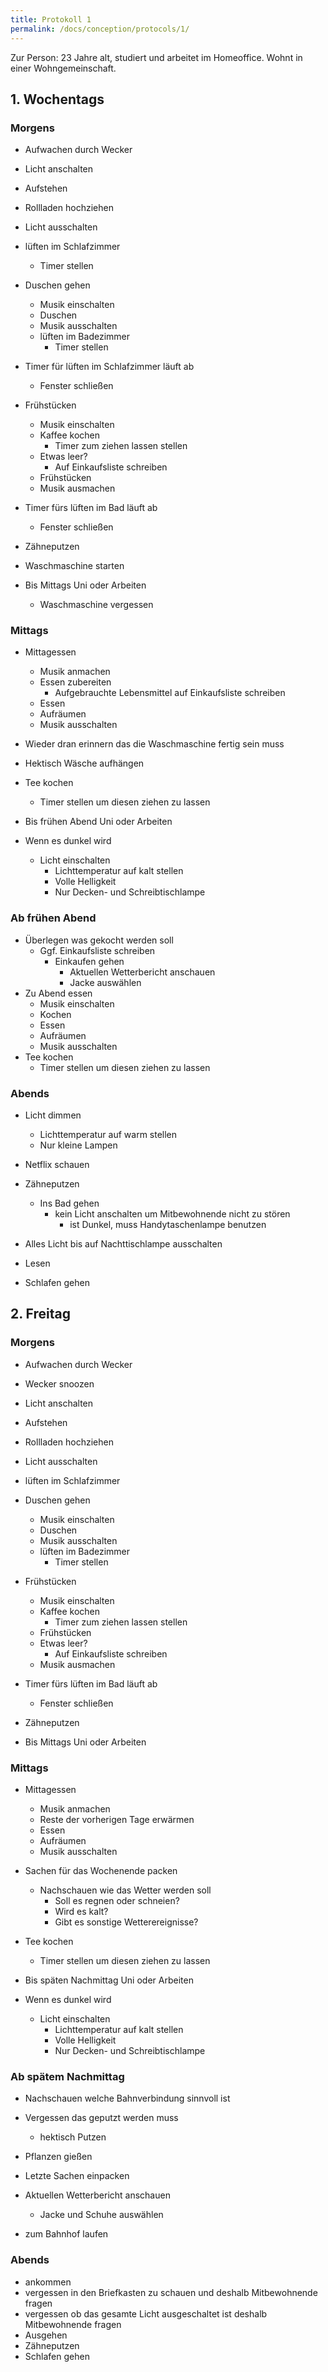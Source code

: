 ```yaml
---
title: Protokoll 1
permalink: /docs/conception/protocols/1/
---
```


Zur Person: 23 Jahre alt, studiert und arbeitet im Homeoffice. Wohnt in einer Wohngemeinschaft.

## 1. Wochentags

### Morgens

- Aufwachen durch Wecker 
- Licht anschalten
- Aufstehen 
- Rollladen hochziehen
- Licht ausschalten
- lüften im Schlafzimmer
    - Timer stellen 
- Duschen gehen
    - Musik einschalten
    - Duschen
    - Musik ausschalten
    - lüften im Badezimmer
        - Timer stellen 
- Timer für lüften im Schlafzimmer läuft ab 
    - Fenster schließen
- Frühstücken
    - Musik einschalten
    - Kaffee kochen
        - Timer zum ziehen lassen stellen
    - Etwas leer? 
        - Auf Einkaufsliste schreiben
    - Frühstücken
    - Musik ausmachen
- Timer fürs lüften im Bad läuft ab 
    - Fenster schließen
- Zähneputzen
- Waschmaschine starten

- Bis Mittags Uni oder Arbeiten
    - Waschmaschine vergessen

### Mittags

- Mittagessen
    - Musik anmachen
    - Essen zubereiten
        - Aufgebrauchte Lebensmittel auf Einkaufsliste schreiben
    - Essen
    - Aufräumen 
    - Musik ausschalten
- Wieder dran erinnern das die Waschmaschine fertig sein muss
- Hektisch Wäsche aufhängen 
- Tee kochen
    - Timer stellen um diesen ziehen zu lassen

- Bis frühen Abend Uni oder Arbeiten
- Wenn es dunkel wird
    - Licht einschalten
        - Lichttemperatur auf kalt stellen
        - Volle Helligkeit
        - Nur Decken- und Schreibtischlampe

### Ab frühen Abend

- Überlegen was gekocht werden soll
    - Ggf. Einkaufsliste schreiben
        - Einkaufen gehen
            - Aktuellen Wetterbericht anschauen 
            - Jacke auswählen 
- Zu Abend essen 
    - Musik einschalten
    - Kochen 
    - Essen
    - Aufräumen
    - Musik ausschalten
- Tee kochen
    - Timer stellen um diesen ziehen zu lassen

### Abends

- Licht dimmen 
    - Lichttemperatur auf warm stellen
    - Nur kleine Lampen 

- Netflix schauen

- Zähneputzen
    - Ins Bad gehen
        - kein Licht anschalten um Mitbewohnende nicht zu stören
            - ist Dunkel, muss Handytaschenlampe benutzen

- Alles Licht bis auf Nachttischlampe ausschalten
- Lesen 
- Schlafen gehen


## 2. Freitag

### Morgens

- Aufwachen durch Wecker 
- Wecker snoozen
- Licht anschalten
- Aufstehen 
- Rollladen hochziehen
- Licht ausschalten
- lüften im Schlafzimmer
- Duschen gehen
    - Musik einschalten
    - Duschen
    - Musik ausschalten
    - lüften im Badezimmer
        - Timer stellen 
- Frühstücken
    - Musik einschalten
    - Kaffee kochen
        - Timer zum ziehen lassen stellen
    - Frühstücken
    - Etwas leer? 
        - Auf Einkaufsliste schreiben
    - Musik ausmachen
- Timer fürs lüften im Bad läuft ab 
    - Fenster schließen
- Zähneputzen

- Bis Mittags Uni oder Arbeiten

### Mittags

- Mittagessen
    - Musik anmachen
    - Reste der vorherigen Tage erwärmen   
    - Essen
    - Aufräumen 
    - Musik ausschalten
- Sachen für das Wochenende packen
    - Nachschauen wie das Wetter werden soll
        - Soll es regnen oder schneien? 
        - Wird es kalt?
        - Gibt es sonstige Wetterereignisse? 
- Tee kochen
    - Timer stellen um diesen ziehen zu lassen

- Bis späten Nachmittag Uni oder Arbeiten
- Wenn es dunkel wird
    - Licht einschalten
        - Lichttemperatur auf kalt stellen
        - Volle Helligkeit
        - Nur Decken- und Schreibtischlampe

### Ab spätem Nachmittag

- Nachschauen welche Bahnverbindung sinnvoll ist
- Vergessen das geputzt werden muss
    - hektisch Putzen
- Pflanzen gießen
- Letzte Sachen einpacken
- Aktuellen Wetterbericht anschauen 
     - Jacke und Schuhe auswählen 

- zum Bahnhof laufen

### Abends

- ankommen
- vergessen in den Briefkasten zu schauen und deshalb Mitbewohnende fragen
- vergessen ob das gesamte Licht ausgeschaltet ist deshalb Mitbewohnende fragen
- Ausgehen
- Zähneputzen
- Schlafen gehen

